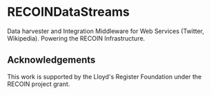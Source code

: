 # RECOINDataStreams
Data harvester and Integration Middleware for Web Services (Twitter, Wikipedia). Powering the RECOIN Infrastructure.

## Acknowledgements

This work is supported by the Lloyd's Register Foundation under the RECOIN project grant.
